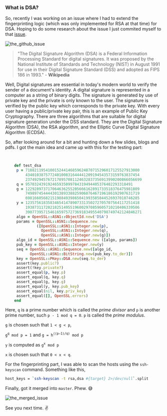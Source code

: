 ### What is DSA?

So, recently I was working on an issue where I had to extend the fingerprinting logic (which was only implemented for RSA at that time) for DSA. Hoping to do some research about the issue I just commited myself to that [issue](https://github.com/mozilla/ssh_scan/issues/216). 

![the_github_issue](../../images/the_dsa_issue/rsa_dsa.png)

> "The Digital Signature Algorithm (DSA) is a Federal Information Processing Standard for digital signatures. It was proposed by the National Institute of Standards and Technology (NIST) in August 1991 for use in their Digital Signature Standard (DSS) and adopted as FIPS 186 in 1993."  - **Wikipedia**

Well, Digital signatures are essential in today's modern world to verify the sender of a document's identity. A digital signature is represented in a computer as a string of binary digits. The signature is generated by use of private key and the private is only known to the user. The signature is verified by the public key which corresponds to the private key. With every user having a public/private key pair, this is an example of Public Key Cryptography. There are three algorithms that are suitable for digital signature generation under the DSS standard.  They are the Digital Signature Algorithm (DSA), the RSA algorithm, and the Elliptic Curve Digital Signature Algorithm (ECDSA).

So, after looking around for a bit and hunting down a few slides, blogs and pdfs. I got the main idea and came up with this for the testing part:  <br>

```ruby
  

    def test_dsa
     p = 718821195410015244146859624870715296017125527913000
         434010387577240100831644441209194543573159763837454
         2374929457672178957081124632837356913990200866056699
     q = 957032439192465935099784319494405376402293318491
     g = 122928973717064636255205666162891733518376475981809
         749897454444301389338825906076467196186192907631719
         698166056821519884939865041993585844526937010746285
     y = 123575618358346541478907331350272705707564117251418
         193873117202182514955196002970859605710210406339506
         3907739571546165975727369183495540798749742124846271
     algo = OpenSSL::ASN1::ObjectId.new('DSA')
     params = OpenSSL::ASN1::Sequence.new
              ([OpenSSL::ASN1::Integer.new(p),
                OpenSSL::ASN1::Integer.new(q),
                OpenSSL::ASN1::Integer.new(g)])
     algo_id = OpenSSL::ASN1::Sequence.new ([algo, params])
     pub_key = OpenSSL::ASN1::Integer.new(y)
     seq = OpenSSL::ASN1::Sequence.new([algo_id,
     	   OpenSSL::ASN1::BitString.new(pub_key.to_der)])
     key = OpenSSL::PKey::DSA.new(seq.to_der)
     assert(key.public?)
     assert(!key.private?)
     assert_equal(p, key.p)
     assert_equal(q, key.q)
     assert_equal(g, key.g)
     assert_equal(y, key.pub_key)
     assert_equal(nil, key.priv_key)
     assert_equal([], OpenSSL.errors)
    end

``` 
Here, `q` is a prime number which is called the *prime divisor* and `p` is another prime number, such `p - 1 mod q = 0`. `p` is called the *prime modulus*. 

`g` is chosen such that `1 < g < p`, 

`g`<sup>`q`</sup>` mod p = 1` and `g = h`<sup>`((p–1)/q)`</sup>` mod p`

`y` is computed as `g`<sup>`x`</sup>` mod p`  <br>

`x` is chosen such that `0 < x < q`.


For the fingerprinting part, I was able to scan the hosts using the `ssh-keyscan` command. Something like this,

```bash
host_keys = `ssh-keyscan -t rsa,dsa #{target} 2>/dev/null`.split
```
Finally, got it merged into `master`. Phew. :sweat_smile:  

![the_merged_issue](../../images/the_dsa_issue/merged_dsa.png)

See you next time. :v:
